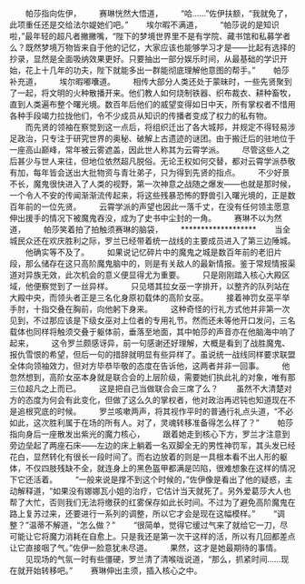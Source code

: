 　　帕莎指向佐伊，
　　赛琳恍然大悟道，
　　“哈……”佐伊扶额，“我就免了，此项重任还是交给法尔媞她们吧。”
　　埃尔暇不满道，
　　“帕莎说的是知识啦，”最年轻的超凡者撇撇嘴，“陛下的梦境世界里不是有学院、藏书馆和私募学者么？既然梦境万物皆来自于他的记忆，大家应该也能够学习才是——比起有选择的抄录，显然是全面吸纳效果更好。只要抽出一部分娱乐时间，从最基础的学识开始，花上十几年的功夫，陛下就能多出一群能彻底理解他意图的帮手。”
　　帕莎补充道，
　　埃尔暇嘟囔道。
　　相传大部分人类还处于蒙昧时，一些先贤聚到了一起，将文明的火种散播开来。他们教人如何烧制铁器、织布裁衣、耕种畜牧，直到人类遍布整个曙光境。数百年后他们的威望变得如日中天，所有掌权者不惜用各种手段竭力拉拢他们，令不少成员从知识的传播者变成了权力的私有物。
　　而先贤的领袖在察觉到这一点后，将组织迁出了各大城邦，并规定不得轻易涉足政治，只专注于研究世界的奥秘、破解上古遗迹的谜团。由于搬迁后的驻地位于一座高山巅峰，常年被云雾遮盖，因此世人称其为云霄学派。
　　尽管这些人之后甚少与世人来往，但地位依然超凡脱俗。无论王权如何交替，都对云霄学派恭敬有加，每年皆会送出大批物资与青壮弟子，只为得到先贤的指点。
　　不少好景不长，魔鬼很快进入了人类的视野，第一次神意之战随之爆发——也就是那时候，一个令人不安的传闻渐渐流传起来，将这些残暴恐怖的野兽引入曙光境的，正是数百年前的一位先贤。
　　云霄学派的声望也因此一落千丈，在没有任何领主愿意伸出援手的情况下被魔鬼吞没，成为了史书中尘封的一角。
　　赛琳不以为然道，
　　帕莎笑着拍了拍触须赛琳的脑袋，
　　*******************
　　当全城民众还在欢庆胜利之际，罗兰已经带着统一战线的主要成员进入了第三边陲城。
　　他确实等不及了。
　　如果说记忆碎片中的魔鬼之城是数百年前的老旧片段，那么储存在这只高阶魔鬼脑中的，则是有关敌人的最新情报。鉴于常规情报渠道对异族无效，此次机会的意义便显得尤为重要。
　　只是刚刚踏入核心大殿区域，他便察觉到了一丝异样。
　　只见塔其拉女巫一字排开，以整齐的队列站在大殿中央，而领头者正是三名化身原初载体的高阶女巫。
　　接着神罚女巫平举手肘，十指交叠在胸前，向他躬下身来。
　　这种奇怪的行礼方式他并非第一次见到，不过那应该是下级女巫对上位者的专用礼节。然而还未等他开口发问，三名载体也同样将触须交叠于躯体前，垂落至地面，其中帕莎的声音亦在他脑海中响了起来，
　　这令罗兰颇感讶异，前一句感谢还好理解，大概是看到了战胜魔鬼、报仇雪恨的希望，但后一句的措辞就明显有些异样了。虽说统一战线同样要求联盟全体向领袖效力，但对方毕恭毕敬的态度在告诉他，这两者并非一回事。
　　他忽然想到，高阶女巫本身就是联合会的上层阶级，需要她们执此礼的对象，唯有那三位超凡之上而已。
　　这是把自己当做联合会三席了么？
　　虽然不大清楚对方的态度为何会有此变化，但做了这么久的掌权者，他对政治再迟钝也知道现在不是追根究底的时候。
　　罗兰咳嗽两声，将其视作平时的普通行礼点头道，“不必如此，这次胜利属于在场的所有人。对了，灵魂转移准备得怎么样了？”
　　帕莎指向身后一座散发出紫光的魔力核心，
　　跟着她走到核心下方，罗兰才注意到旁边垒起了两座石床——左边的床上躺着一名双脚全无的男性神罚军，其头发已经花白，显然转化有很长一段时间了。而右边放着的则是一具根本看不出人形的躯体，不仅四肢残缺不全，就连身上的黑色盔甲都满是凹陷，很难想象在这样的情况下它还活着。
　　“一般来说是撑不到这个时候的，”佐伊像是看出了他的疑惑，主动解释道，“如果没有娜娜瓦小姐的治疗，它估计当天就死了。另外爱葛莎大人也帮了大忙，否则我们无法将缴获的红雾保存如此长时间。不过为了避免高阶魔鬼在路上复苏过来，还要进行一系列的调整，所以它才会是现在这幅模样。”
　　“调整？”温蒂不解道，“怎么做？”
　　“很简单，觉得它缓过气来了就给它一刀，尽可能让它将魔力消耗在自愈上。只是我还是第一次干这样的活，所以有几回都差点让它直接咽了气。”佐伊一脸意犹未尽道。
　　果然，这才是她最期待的事情。
　　见现场的气氛一时有些僵硬，罗兰清了清喉咙说道，“那么，抓紧时间……现在就开始转移吧。”
　　赛琳伸出主须，插入核心之中。